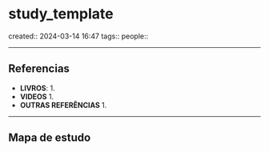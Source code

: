 # study_template
created:: 2024-03-14 16:47
tags::
people::

---
## Referencias
- **LIVROS**:
	1. 
- **VIDEOS**
	1. 
- **OUTRAS REFERÊNCIAS**
	1.
---
## Mapa de estudo
